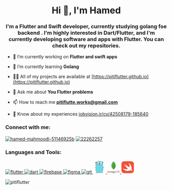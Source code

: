 <h1 align="center">Hi 👋, I'm Hamed</h1>
<h3 align="center">I'm a Flutter and Swift developer, currently studying golang foe backend . I'm highly interested in Dart/Flutter, and I'm currently developing software and apps with Flutter. You can check out my repositories.</h3>

- 🔭 I’m currently working on **Flutter and swift apps**

- 🌱 I’m currently learning **Golang**

- 👨‍💻 All of my projects are available at [https://pitiflutter.github.io](https://pitiflutter.github.io)

- 💬 Ask me about **You Flutter problems**

- 📫 How to reach me **pitiflutte.works@gmail.com**

- 📄 Know about my experiences [jobvision.ir/cv/42508179-185640](jobvision.ir/cv/42508179-185640)

<h3 align="left">Connect with me:</h3>
<p align="left">
<a href="https://linkedin.com/in/hamed-mahmoodi-51146925b" target="blank"><img align="center" src="https://raw.githubusercontent.com/rahuldkjain/github-profile-readme-generator/master/src/images/icons/Social/linked-in-alt.svg" alt="hamed-mahmoodi-51146925b" height="30" width="40" /></a>
<a href="https://stackoverflow.com/users/22262257" target="blank"><img align="center" src="https://raw.githubusercontent.com/rahuldkjain/github-profile-readme-generator/master/src/images/icons/Social/stack-overflow.svg" alt="22262257" height="30" width="40" /></a>
</p>

<h3 align="left">Languages and Tools:</h3>
<p align="left"> 

<a href="https://flutter.dev" target="_blank" rel="noreferrer"> <img src="https://www.vectorlogo.zone/logos/flutterio/flutterio-icon.svg" alt="flutter" width="40" height="40"/> </a> 
<a href="https://dart.dev" target="_blank" rel="noreferrer"> <img src="https://www.vectorlogo.zone/logos/dartlang/dartlang-icon.svg" alt="dart" width="40" height="40"/> </a> 
<a href="https://firebase.google.com/" target="_blank" rel="noreferrer"> <img src="https://www.vectorlogo.zone/logos/firebase/firebase-icon.svg" alt="firebase" width="40" height="40"/> </a>
<a href="https://www.figma.com/" target="_blank" rel="noreferrer"> <img src="https://www.vectorlogo.zone/logos/figma/figma-icon.svg" alt="figma" width="40" height="40"/> </a>
<a href="https://git-scm.com/" target="_blank" rel="noreferrer"> <img src="https://www.vectorlogo.zone/logos/git-scm/git-scm-icon.svg" alt="git" width="40" height="40"/> </a>
<a href="https://golang.org" target="_blank" rel="noreferrer"> <img src="https://raw.githubusercontent.com/devicons/devicon/master/icons/go/go-original.svg" alt="go" width="40" height="40"/> </a>
<a href="https://www.mongodb.com/" target="_blank" rel="noreferrer"> <img src="https://raw.githubusercontent.com/devicons/devicon/master/icons/mongodb/mongodb-original-wordmark.svg" alt="mongodb" width="40" height="40"/> </a>
<a href="https://developer.apple.com/swift/" target="_blank" rel="noreferrer"> <img src="https://raw.githubusercontent.com/devicons/devicon/master/icons/swift/swift-original.svg" alt="swift" width="40" height="40"/> </a> 
</p>

<p><img align="center" src="https://github-readme-stats.vercel.app/api/top-langs?username=pitiflutter&show_icons=true&locale=en&layout=compact" alt="pitiflutter" /></p>
